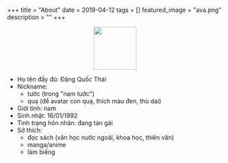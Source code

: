 +++
title =  "About"
date = 2019-04-12
tags = []
featured_image = "ava.png"
description = ""
+++

<center><img src="avatar.png" width="100"></center>

+ Họ tên đầy đủ: Đặng Quốc Thái
+ Nickname:
  + tước (trong "nam tước")
  + quạ (để avatar con quạ, thích màu đen, thù dai)
+ Giới tính: nam
+ Sinh nhật: 16/01/1992
+ Tình trạng hôn nhân: đang tán gái
+ Sở thích:
  + đọc sách (văn học nước ngoài, khoa học, thiên văn)
  + manga/anime
  + làm biếng
